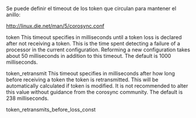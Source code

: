 Se puede definir el timeout de los token que circulan para mantener el anillo:

http://linux.die.net/man/5/corosync.conf

token
This timeout specifies in milliseconds until a token loss is declared after not receiving a token. This is the time spent detecting a failure of a processor in the current configuration. Reforming a new configuration takes about 50 milliseconds in addition to this timeout.
The default is 1000 milliseconds.


token_retransmit
This timeout specifies in milliseconds after how long before receiving a token the token is retransmitted. This will be automatically calculated if token is modified. It is not recommended to alter this value without guidance from the corosync community.
The default is 238 milliseconds.

token_retransmits_before_loss_const

